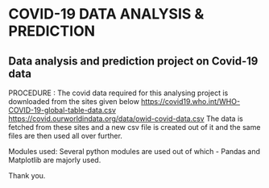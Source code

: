 # COVID-19 DATA ANALYSIS & PREDICTION
## Data analysis and prediction project on Covid-19 data

PROCEDURE :
The covid data required for this analysing  project is downloaded from the sites given below
  https://covid19.who.int/WHO-COVID-19-global-table-data.csv 
  https://covid.ourworldindata.org/data/owid-covid-data.csv
The data is fetched from these sites and a new csv file is created out of it and the same files are then used all over further.

Modules used:
Several python modules are used out of which - Pandas and Matplotlib are majorly used.

  Thank you.
